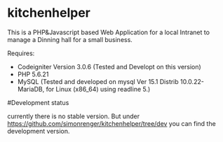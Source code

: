 # kitchenhelper
This is a PHP&amp;Javascript based Web Application for a local Intranet to manage a Dinning hall for a small business.

Requires:
- Codeigniter Version 3.0.6 (Tested and Developt on this version)
- PHP 5.6.21
- MySQL (Tested and developed on mysql  Ver 15.1 Distrib 10.0.22-MariaDB, for Linux (x86_64) using readline 5.)

#Development status

currently there is no stable version. But under https://github.com/simonrenger/kitchenhelper/tree/dev you can find the development version.
